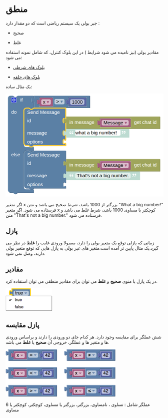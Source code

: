 # منطق
جبر بولی یک سیستم ریاضی است که دو مقدار دارد :

* صحیح

* غلط

مقادیر بولی (نیز نامیده می شود شرایط ) در این بلوک کنترل، که شامل نمونه استفاده می شود:

* [بلوک های شرطی](http://puzlime.com/wiki/if.md)

* [بلوک های حلقه](http://puzlime.com/wiki/loops.md)

یک مثال ساده: 

![if-else](img/if-else.png)

اگر متغیر x بزرگتر از 1000 باشد، شرط صحیح می باشد و متن "What a big number!" فرستاده می شود. اگر متغیر x کوچکتر یا مساوی 1000 باشد، شرط غلط می باشد و متن "That's not a big number." فرستاده می شود.

## پازل 

زمانی که پازلی توقع یک متغیر بولی را دارد، معمولا ورودی غایب را **غلط** در نظر می گیرد.یک مثال پایین تر آمده است.متغیر های غیر بولی به پازل هایی که توقع متغیر بولی دارند، وصل نمی شود. 

## مقادیر

در یک پازل با منوی **صحیح** و **غلط** می توان برای مقادیر منطقی می توان استفاده کرد.

![logic-true-false](img/logic-true-false.png)

## پازل مقایسه

شش عملگر برای مقایسه وجود دارد. هر کدام جای دو ورودی را دارند و براساس ورودی ها و متغیر ها و عملگر، خروجی آن **صحیح** یا **غلط** می باشد.

![logic-compare](img/logic-compare.png)

6 عملگر شامل : تساوی ، نامساوی، بزرگتر، بزرگتر یا مساوی، کوچکتر، کوچکتر یا مساوی

